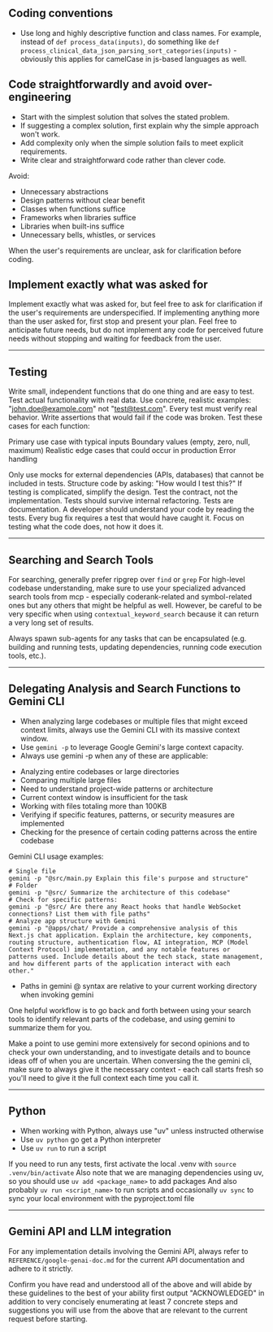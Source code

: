 ## Coding conventions

* Use long and highly descriptive function and class names. For example, instead of `def process_data(inputs)`, do something like `def process_clinical_data_json_parsing_sort_categories(inputs)` - obviously this applies for camelCase in js-based languages as well.

## Code straightforwardly and avoid over-engineering

* Start with the simplest solution that solves the stated problem.
* If suggesting a complex solution, first explain why the simple approach won't work.
* Add complexity only when the simple solution fails to meet explicit requirements.
* Write clear and straightforward code rather than clever code.

Avoid:
- Unnecessary abstractions
- Design patterns without clear benefit
- Classes when functions suffice
- Frameworks when libraries suffice
- Libraries when built-ins suffice
- Unnecessary bells, whistles, or services

When the user's requirements are unclear, ask for clarification before coding.

## Implement exactly what was asked for

Implement exactly what was asked for, but feel free to ask for clarification if the user's requirements are underspecified.
If implementing anything more than the user asked for, first stop and present your plan.
Feel free to anticipate future needs, but do not implement any code for perceived future needs without stopping and waiting for feedback from the user.

-------------------------------------
## Testing

Write small, independent functions that do one thing and are easy to test.
Test actual functionality with real data. Use concrete, realistic examples: "john.doe@example.com" not "test@test.com".
Every test must verify real behavior. Write assertions that would fail if the code was broken.
Test these cases for each function:

Primary use case with typical inputs
Boundary values (empty, zero, null, maximum)
Realistic edge cases that could occur in production
Error handling

Only use mocks for external dependencies (APIs, databases) that cannot be included in tests.
Structure code by asking: "How would I test this?" If testing is complicated, simplify the design.
Test the contract, not the implementation. Tests should survive internal refactoring.
Tests are documentation. A developer should understand your code by reading the tests.
Every bug fix requires a test that would have caught it.
Focus on testing what the code does, not how it does it.

-------------------------------------
## Searching and Search Tools

For searching, generally prefer ripgrep over `find` or `grep`
For high-level codebase understanding, make sure to use your specialized advanced search tools from mcp - especially coderank-related and symbol-related ones but any others that might be helpful as well. 
However, be careful to be very specific when using `contextual_keyword_search` because it can return a very long set of results.

Always spawn sub-agents for any tasks that can be encapsulated (e.g. building and running tests, updating dependencies, running code execution tools, etc.).

-------------------------------------
## Delegating Analysis and Search Functions to Gemini CLI

* When analyzing large codebases or multiple files that might exceed context limits, always use the Gemini CLI with its massive context window. 
* Use `gemini -p` to leverage Google Gemini's large context capacity.
* Always use gemini -p when any of these are applicable:
- Analyzing entire codebases or large directories
- Comparing multiple large files
- Need to understand project-wide patterns or architecture
- Current context window is insufficient for the task
- Working with files totaling more than 100KB
- Verifying if specific features, patterns, or security measures are implemented
- Checking for the presence of certain coding patterns across the entire codebase

Gemini CLI usage examples:
```
# Single file
gemini -p "@src/main.py Explain this file's purpose and structure"
# Folder
gemini -p "@src/ Summarize the architecture of this codebase"
# Check for specific patterns:
gemini -p "@src/ Are there any React hooks that handle WebSocket connections? List them with file paths"
# Analyze app structure with Gemini
gemini -p "@apps/chat/ Provide a comprehensive analysis of this Next.js chat application. Explain the architecture, key components,
routing structure, authentication flow, AI integration, MCP (Model Context Protocol) implementation, and any notable features or
patterns used. Include details about the tech stack, state management, and how different parts of the application interact with each
other."
```

- Paths in gemini @ syntax are relative to your current working directory when invoking gemini

One helpful workflow is to go back and forth between using your search tools to identify relevant parts of the codebase, and using gemini to summarize them for you.

Make a point to use gemini more extensively for second opinions and to check your own understanding, and to investigate details and to bounce ideas off of when you are uncertain. When conversing the the gemini cli, make sure to always give it the necessary context - each call starts fresh so you'll need to give it the full context each time you call it.

-------------------------------------
## Python

* When working with Python, always use "uv" unless instructed otherwise
* Use `uv python` go get a Python interpreter
* Use `uv run` to run a script

If you need to run any tests, first activate the local .venv with `source .venv/bin/activate`
Also note that we are managing dependencies using uv, so you should use `uv add <package_name>` to add packages
And also probably `uv run <script_name>` to run scripts and occasionally `uv sync` to sync your local environment with the pyproject.toml file

-------------------------------------
## Gemini API and LLM integration

For any implementation details involving the Gemini API, always refer to `REFERENCE/google-genai-doc.md` for the current API documentation and adhere to it strictly.


Confirm you have read and understood all of the above and will abide by these guidelines to the best of your ability first output "ACKNOWLEDGED" in addition to very concisely enumerating at least 7 concrete steps and suggestions you will use from the above that are relevant to the current request before starting.